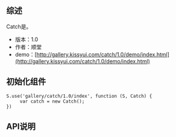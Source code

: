 ## 综述

Catch是。

* 版本：1.0
* 作者：顺堂
* demo：[http://gallery.kissyui.com/catch/1.0/demo/index.html](http://gallery.kissyui.com/catch/1.0/demo/index.html)

## 初始化组件

    S.use('gallery/catch/1.0/index', function (S, Catch) {
         var catch = new Catch();
    })

## API说明

